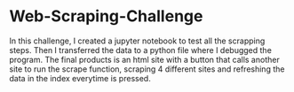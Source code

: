 # Web-Scraping-Challenge

In this challenge, I created a jupyter notebook to test all the scrapping steps. Then I transferred the data to a python file where I debugged the program. The final products is an html site with a button that calls another site to run the scrape function, scraping 4 different sites and refreshing the data in the index everytime is pressed.
